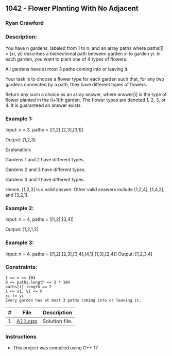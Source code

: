 ## 1042 - Flower Planting With No Adjacent
### Ryan Crawford
### Description: 

You have n gardens, labeled from 1 to n, and an array paths where paths[i] = [xi, yi] describes a bidirectional path between garden xi to garden yi. In each garden, you want to plant one of 4 types of flowers.

All gardens have at most 3 paths coming into or leaving it.

Your task is to choose a flower type for each garden such that, for any two gardens connected by a path, they have different types of flowers.

Return any such a choice as an array answer, where answer[i] is the type of flower planted in the (i+1)th garden. The flower types are denoted 1, 2, 3, or 4. It is guaranteed an answer exists.

### Example 1: 

Input: n = 3, paths = [[1,2],[2,3],[3,1]]

Output: [1,2,3]

Explanation:

Gardens 1 and 2 have different types.

Gardens 2 and 3 have different types.

Gardens 3 and 1 have different types.

Hence, [1,2,3] is a valid answer. Other valid answers include [1,2,4], [1,4,2], and [3,2,1].

### Example 2: 

Input: n = 4, paths = [[1,2],[3,4]]

Output: [1,2,1,2]

### Example 3: 

Input: n = 4, paths = [[1,2],[2,3],[3,4],[4,1],[1,3],[2,4]]
Output: [1,2,3,4]

### Constraints: 


    1 <= n <= 104
    0 <= paths.length <= 2 * 104
    paths[i].length == 2
    1 <= xi, yi <= n
    xi != yi
    Every garden has at most 3 paths coming into or leaving it.

|   #   | File                       | Description                                                |
| :---: | -------------------------- | ---------------------------------------------------------- |
|   1   | [A11.cpp](./A11.cpp)       | Solution file.                                             |

### Instructions

- This project was compiled using C++ 17
